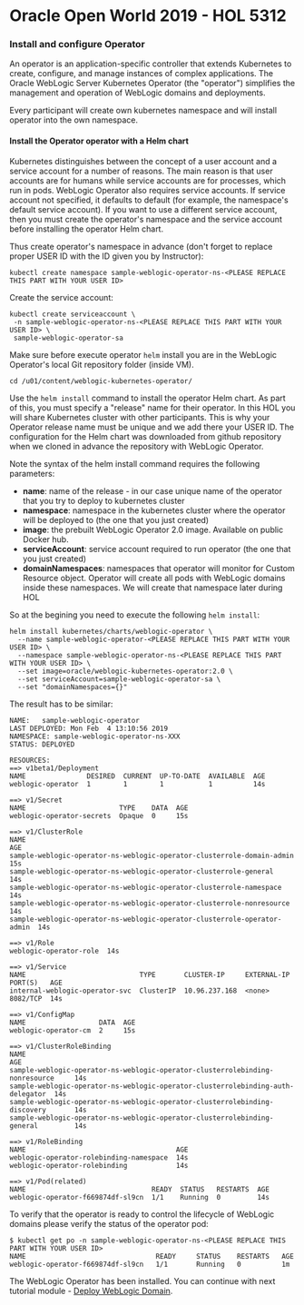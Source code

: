 # Oracle Open World 2019 - HOL 5312 #

### Install and configure Operator  ###

An operator is an application-specific controller that extends Kubernetes to create, configure, and manage instances of complex applications. The Oracle WebLogic Server Kubernetes Operator (the "operator") simplifies the management and operation of WebLogic domains and deployments.

Every participant will create own kubernetes namespace and will install operator into the own namespace.

#### Install the Operator operator with a Helm chart ####

Kubernetes distinguishes between the concept of a user account and a service account for a number of reasons. The main reason is that user accounts are for humans while service accounts are for processes, which run in pods. WebLogic Operator also requires service accounts.  If service account not specified, it defaults to default (for example, the namespace's default service account). If you want to use a different service account, then you must create the operator's namespace and the service account before installing the operator Helm chart.

Thus create operator's namespace in advance (don't forget to replace proper USER ID with the ID given you by Instructor):

    kubectl create namespace sample-weblogic-operator-ns-<PLEASE REPLACE THIS PART WITH YOUR USER ID>

Create the service account:

    kubectl create serviceaccount \
     -n sample-weblogic-operator-ns-<PLEASE REPLACE THIS PART WITH YOUR USER ID> \
     sample-weblogic-operator-sa

Make sure before execute operator `helm` install you are in the WebLogic Operator's local Git repository folder (inside VM).

    cd /u01/content/weblogic-kubernetes-operator/

Use the `helm install` command to install the operator Helm chart. As part of this, you must specify a "release" name for their operator. In this HOL you will share Kubernetes cluster with other participants. This is why your Operator release name must be unique and we add there your USER ID. The configuration for the Helm chart was downloaded from github repository when we cloned in advance the repository with WebLogic Operator.

Note the syntax of the helm install command requires the following parameters:

- **name**: name of the release - in our case unique name of the operator that you try to deploy to kubernetes cluster
- **namespace**: namespace in the kubernetes cluster where the operator will be deployed to (the one that you just created)
- **image**: the prebuilt WebLogic Operator 2.0 image. Available on public Docker hub.
- **serviceAccount**: service account required to run operator (the one that you just created)
- **domainNamespaces**: namespaces that operator will monitor for Custom Resource object. Operator will create all pods with WebLogic domains inside these namespaces. We will create that namespace later during HOL

So at the begining you need to execute the following `helm install`:
```
helm install kubernetes/charts/weblogic-operator \
  --name sample-weblogic-operator-<PLEASE REPLACE THIS PART WITH YOUR USER ID> \
  --namespace sample-weblogic-operator-ns-<PLEASE REPLACE THIS PART WITH YOUR USER ID> \
  --set image=oracle/weblogic-kubernetes-operator:2.0 \
  --set serviceAccount=sample-weblogic-operator-sa \
  --set "domainNamespaces={}"
```
The result has to be similar:
```
NAME:   sample-weblogic-operator
LAST DEPLOYED: Mon Feb  4 13:10:56 2019
NAMESPACE: sample-weblogic-operator-ns-XXX
STATUS: DEPLOYED

RESOURCES:
==> v1beta1/Deployment
NAME               DESIRED  CURRENT  UP-TO-DATE  AVAILABLE  AGE
weblogic-operator  1        1        1           1          14s

==> v1/Secret
NAME                       TYPE    DATA  AGE
weblogic-operator-secrets  Opaque  0     15s

==> v1/ClusterRole
NAME                                                                      AGE
sample-weblogic-operator-ns-weblogic-operator-clusterrole-domain-admin    15s
sample-weblogic-operator-ns-weblogic-operator-clusterrole-general         14s
sample-weblogic-operator-ns-weblogic-operator-clusterrole-namespace       14s
sample-weblogic-operator-ns-weblogic-operator-clusterrole-nonresource     14s
sample-weblogic-operator-ns-weblogic-operator-clusterrole-operator-admin  14s

==> v1/Role
weblogic-operator-role  14s

==> v1/Service
NAME                            TYPE       CLUSTER-IP     EXTERNAL-IP  PORT(S)   AGE
internal-weblogic-operator-svc  ClusterIP  10.96.237.168  <none>       8082/TCP  14s

==> v1/ConfigMap
NAME                  DATA  AGE
weblogic-operator-cm  2     15s

==> v1/ClusterRoleBinding
NAME                                                                             AGE
sample-weblogic-operator-ns-weblogic-operator-clusterrolebinding-nonresource     14s
sample-weblogic-operator-ns-weblogic-operator-clusterrolebinding-auth-delegator  14s
sample-weblogic-operator-ns-weblogic-operator-clusterrolebinding-discovery       14s
sample-weblogic-operator-ns-weblogic-operator-clusterrolebinding-general         14s

==> v1/RoleBinding
NAME                                     AGE
weblogic-operator-rolebinding-namespace  14s
weblogic-operator-rolebinding            14s

==> v1/Pod(related)
NAME                               READY  STATUS   RESTARTS  AGE
weblogic-operator-f669874df-sl9cn  1/1    Running  0         14s
```

To verify that the operator is ready to control the lifecycle of WebLogic domains please verify the status of the operator pod:
```
$ kubectl get po -n sample-weblogic-operator-ns-<PLEASE REPLACE THIS PART WITH YOUR USER ID>
NAME                                READY     STATUS    RESTARTS   AGE
weblogic-operator-f669874df-sl9cn   1/1       Running   0          1m
```


The WebLogic Operator has been installed. You can continue with next tutorial module - [Deploy WebLogic Domain](deploy.weblogic_oow.md).
